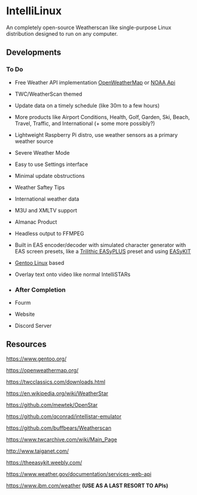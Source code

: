 # IntelliLinux
An completely open-source Weatherscan like single-purpose Linux distribution designed to run on any computer.

## Developments
### To Do
* Free Weather API implementation [OpenWeatherMap](https://openweathermap.org/api) or [NOAA Api](https://www.weather.gov/documentation/services-web-api)
* TWC/WeatherScan themed
* Update data on a timely schedule (like 30m to a few hours)
* More products like Airport Conditions, Health, Golf, Garden, Ski, Beach, Travel, Traffic, and International (+ some more possibly?)
* Lightweight Raspberry Pi distro, use weather sensors as a primary weather source
* Severe Weather Mode
* Easy to use Settings interface
* Minimal update obstructions
* Weather Saftey Tips
* International weather data
* M3U and XMLTV support
* Almanac Product
* Headless output to FFMPEG
* Built in EAS encoder/decoder with simulated character generator with EAS screen presets, like a [Trilithic EASyPLUS](https://emergencyalertsystem.fandom.com/wiki/Trilithic_EASyPLUS/EASyCAST/EASyIPTV_Screen) preset and using [EASyKIT](https://theeasykit.weebly.com/)
* [Gentoo Linux](https://www.gentoo.org/) based
* Overlay text onto video like normal IntelliSTARs

* ### After Completion
* Fourm 
* Website 
* Discord Server

## Resources
https://www.gentoo.org/

https://openweathermap.org/

https://twcclassics.com/downloads.html

https://en.wikipedia.org/wiki/WeatherStar

https://github.com/mewtek/OpenStar

https://github.com/qconrad/intellistar-emulator

https://github.com/buffbears/Weatherscan

https://www.twcarchive.com/wiki/Main_Page

http://www.taiganet.com/

https://theeasykit.weebly.com/

https://www.weather.gov/documentation/services-web-api

https://www.ibm.com/weather **(USE AS A LAST RESORT TO APIs)**
